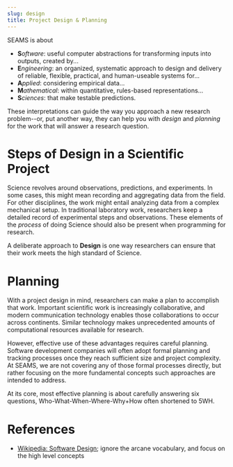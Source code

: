 ```yaml
---
slug: design
title: Project Design & Planning
---
```

SEAMS is about

 - **S***oftware*: useful computer abstractions for transforming inputs into outputs, created by...
 - **E***ngineering*: an organized, systematic approach to design and delivery of reliable, flexible, practical, and human-useable systems for...
 - **A***pplied*: considering empirical data...
 - **M***athematical*: within quantitative, rules-based representations...
 - **S***ciences*: that make testable predictions.

These interpretations can guide the way you approach a new research problem--or, put another way, they can help you with *design* and *planning* for the work that will answer a research question.

# Steps of Design in a Scientific Project

Science revolves around observations, predictions, and experiments. In some cases, this might mean recording and aggregating data from the field. For other disciplines, the work might entail analyzing data from a complex mechanical setup. In traditional laboratory work, researchers keep a detailed record of experimental steps and observations. These elements of the *process* of doing Science should also be present when programming for research.

A deliberate approach to **Design** is one way researchers can ensure that their work meets the high standard of Science.

# Planning

With a project design in mind, researchers can make a plan to accomplish that work.  Important scientific work is increasingly collaborative, and modern communication technology enables those collaborations to occur across continents.  Similar technology makes unprecedented amounts of computational resources available for research.

However, effective use of these advantages requires careful planning.  Software development companies will often adopt formal planning and tracking processes once they reach sufficient size and project complexity.  At SEAMS, we are not covering any of those formal processes directly, but rather focusing on the more fundamental concepts such approaches are intended to address.

At its core, most effective planning is about carefully answering six questions, Who-What-When-Where-Why+How often shortened to 5WH.

# References

 - [Wikipedia: Software Design](https://en.wikipedia.org/wiki/Software_design); ignore the arcane vocabulary, and focus on the high level concepts 
<!--
We select participants already know some basics relative to these topics.  You should already know how to "code" -- *e.g.* how to declare variables and functions, read and write files, and generally arrange that syntax in a way that does useful things -- which are the bricks and mortar of Software Engineering (or wires and resistors, whatever your preferred analogy assembles into products).  Similarly, you should already know a bit about research -- *i.e.*, gathering data, formulating and testing hypotheses 

* * *



## Research

For this workshop, how do we define research?

## The Lab Notebook

Scientists do not leave critical details to fallible memory: we record our observations, and our method to obtain them, in detail.  The reasons to do so might seem obvious, but are worth actively contemplating.  Science is not the pursuit of *my* truth or *your* truth or a *Western* truth or an *African* truth.  We are imperfect creatures in this pursuit, but our standard is *general, objective truth*, not subjective or socially constructed.  The simplest is that our work relies on trust, trust is built by openness, and openness means have an accessible record.

The goal of scientific practice is to expand the usefully understood.  If some phenomena was not previously understood, then it is unlikely to be extremely obvious.

 - *Accountability*:  
 - *Explanations*

## Experimental Apparatus

## References

[*Your Research Project: Designing and Planning Your Work* by Nicholas Walliman](https://www.nyu.edu/classes/bkg/methods/010072.pdf)

Some references on software testing:

 - [An introduction to software testing](http://agile.csc.ncsu.edu/SEMaterials/BlackBox.pdf)
 - [A general guide to testing in Python](http://docs.python-guide.org/en/latest/writing/tests/)
 - [A guide to `unittest` (PyUnit)](http://www.drdobbs.com/testing/unit-testing-with-python/240165163)
 - [...and another](http://pythontesting.net/framework/unittest/unittest-introduction/)
 - Some tricks with PyCharm:
   * [running and debugging](https://www.jetbrains.com/pycharm/help/running-and-debugging.html)
   * [python debugger](https://www.jetbrains.com/pycharm/help/python-debugger.html)
   * [pycharm debug console](https://www.jetbrains.com/pycharm/help/using-debug-console.html)
   * [stepping through program](https://www.jetbrains.com/pycharm/help/stepping-through-the-program.html)
 - [Some tricks with Rstudio](https://support.rstudio.com/hc/en-us/articles/205612627-Debugging-with-RStudio)
 - [using R package testthat](http://journal.r-project.org/archive/2011-1/RJournal_2011-1_Wickham.pdf)
 - [thoughts on input validation](http://www.ibm.com/developerworks/library/l-sp2/)
 - [Tests for randomness](http://citeseerx.ist.psu.edu/viewdoc/download?doi=10.1.1.156.7149&rep=rep1&type=pdf)
 - [Thinking a bit about what testing means.](http://www.nytimes.com/interactive/2015/07/03/upshot/a-quick-puzzle-to-test-your-problem-solving.html)

-->